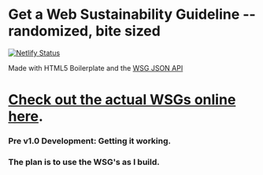 # Get a Web Sustainability Guideline -- randomized, bite sized 

[![Netlify Status](https://api.netlify.com/api/v1/badges/869cbded-8d08-48fe-bcdc-c44008b174d1/deploy-status)](https://app.netlify.com/sites/wsg-o-matic/deploys)

Made with HTML5 Boilerplate and the [WSG JSON API](https://github.com/w3c/sustainableweb-wsg/blob/main/guidelines.json)

# [Check out the actual WSGs online here](https://w3c.github.io/sustainableweb-wsg/).

### Pre v1.0 Development: Getting it working.

### The plan is to use the WSG's as I build.
